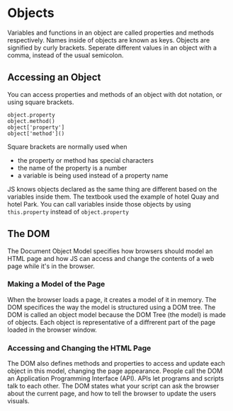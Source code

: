 # Objects
Variables and functions in an object are called properties and methods respectively. Names inside of objects are known as keys. Objects are signified by curly brackets. Seperate different values in an object with a comma, instead of the usual semicolon.

## Accessing an Object
You can access properties and methods of an object with dot notation, or using square brackets.
```
object.property
object.method()
object['property']
object['method']()
```
Square brackets are normally used when
* the property or method has special characters
* the name of the property is a number
* a variable is being used instead of a property name

JS knows objects declared as the same thing are different based on the variables inside them. The textbook used the example of hotel Quay and hotel Park. You can call variables inside those objects by using ```this.property``` instead of ```object.property```

## The DOM
The Document Object Model specifies how browsers should model an HTML page and how JS can access and change the contents of a web page while it's in the browser.

### Making a Model of the Page
When the browser loads a page, it creates a model of it in memory. The DOM specifices the way the model is structured using a DOM tree. The DOM is called an object model because the DOM Tree (the model) is made of objects. Each object is representative of a diffrerent part of the page loaded in the browser window.

### Accessing and Changing the HTML Page
The DOM also defines methods and properties to access and update each object in this model, changing the page appearance. People call the DOM an Application Programming Interface (API). APIs let programs and scripts talk to each other. The DOM states what your script can ask the browser about the current page, and how to tell the browser to update the users visuals.
